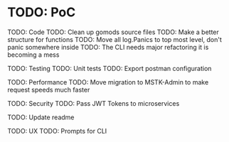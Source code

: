 # TODO: PoC

TODO: Code
    TODO: Clean up gomods source files
    TODO: Make a better structure for functions
    TODO: Move all log.Panics to top most level, don't panic somewhere inside
    TODO: The CLI needs major refactoring it is becoming a mess

TODO: Testing
    TODO: Unit tests
    TODO: Export postman configuration

TODO: Performance
    TODO: Move migration to MSTK-Admin to make request speeds much faster

TODO: Security
    TODO: Pass JWT Tokens to microservices

TODO: Update readme

TODO: UX
    TODO: Prompts for CLI
